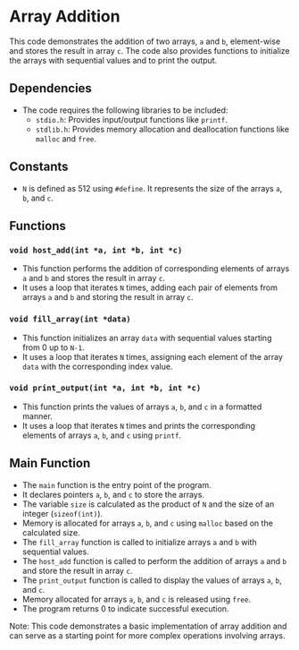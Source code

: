 # Array Addition

This code demonstrates the addition of two arrays, `a` and `b`, element-wise and stores the result in array `c`. The code also provides functions to initialize the arrays with sequential values and to print the output.

## Dependencies
- The code requires the following libraries to be included:
  - `stdio.h`: Provides input/output functions like `printf`.
  - `stdlib.h`: Provides memory allocation and deallocation functions like `malloc` and `free`.

## Constants
- `N` is defined as 512 using `#define`. It represents the size of the arrays `a`, `b`, and `c`.

## Functions
### `void host_add(int *a, int *b, int *c)`
- This function performs the addition of corresponding elements of arrays `a` and `b` and stores the result in array `c`.
- It uses a loop that iterates `N` times, adding each pair of elements from arrays `a` and `b` and storing the result in array `c`.

### `void fill_array(int *data)`
- This function initializes an array `data` with sequential values starting from 0 up to `N-1`.
- It uses a loop that iterates `N` times, assigning each element of the array `data` with the corresponding index value.

### `void print_output(int *a, int *b, int *c)`
- This function prints the values of arrays `a`, `b`, and `c` in a formatted manner.
- It uses a loop that iterates `N` times and prints the corresponding elements of arrays `a`, `b`, and `c` using `printf`.

## Main Function
- The `main` function is the entry point of the program.
- It declares pointers `a`, `b`, and `c` to store the arrays.
- The variable `size` is calculated as the product of `N` and the size of an integer (`sizeof(int)`).
- Memory is allocated for arrays `a`, `b`, and `c` using `malloc` based on the calculated size.
- The `fill_array` function is called to initialize arrays `a` and `b` with sequential values.
- The `host_add` function is called to perform the addition of arrays `a` and `b` and store the result in array `c`.
- The `print_output` function is called to display the values of arrays `a`, `b`, and `c`.
- Memory allocated for arrays `a`, `b`, and `c` is released using `free`.
- The program returns 0 to indicate successful execution.

Note: This code demonstrates a basic implementation of array addition and can serve as a starting point for more complex operations involving arrays.
